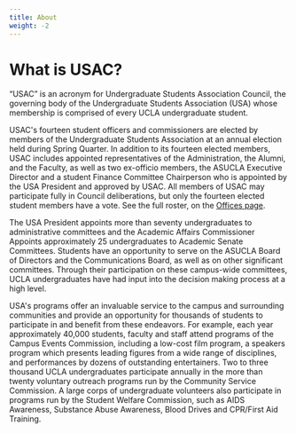 ```yaml
---
title: About
weight: -2
---
```


# What is USAC?

<q>USAC</q> is an acronym for Undergraduate Students Association Council, the governing body of the Undergraduate Students Association (USA) whose membership is comprised of every UCLA undergraduate student.

USAC's fourteen student officers and commissioners are elected by members of the Undergraduate Students Association at an annual election held during Spring Quarter. In addition to its fourteen elected members, USAC includes appointed representatives of the Administration, the Alumni, and the Faculty, as well as two ex-officio members, the ASUCLA Executive Director and a student Finance Committee Chairperson who is appointed by the USA President and approved by USAC. All members of USAC may participate fully in Council deliberations, but only the fourteen elected student members have a vote. See the full roster, on the [Offices page](/about/offices).

The USA President appoints more than seventy undergraduates to administrative committees and the Academic Affairs Commissioner Appoints approximately 25 undergraduates to Academic Senate Committees. Students have an opportunity to serve on the ASUCLA Board of Directors and the Communications Board, as well as on other significant committees. Through their participation on these campus-wide committees, UCLA undergraduates have had input into the decision making process at a high level.

USA's programs offer an invaluable service to the campus and surrounding communities and provide an opportunity for thousands of students to participate in and benefit from these endeavors. For example, each year approximately 40,000 students, faculty and staff attend programs of the Campus Events Commission, including a low-cost film program, a speakers program which presents leading figures from a wide range of disciplines, and performances by dozens of outstanding entertainers. Two to three thousand UCLA undergraduates participate annually in the more than twenty voluntary outreach programs run by the Community Service Commission. A large corps of undergraduate volunteers also participate in programs run by the Student Welfare Commission, such as AIDS Awareness, Substance Abuse Awareness, Blood Drives and CPR/First Aid Training.
